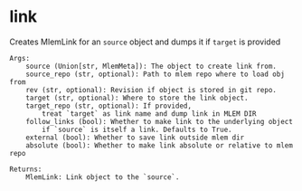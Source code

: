 # link

Creates MlemLink for an `source` object and dumps it if `target` is provided

    Args:
        source (Union[str, MlemMeta]): The object to create link from.
        source_repo (str, optional): Path to mlem repo where to load obj from
        rev (str, optional): Revision if object is stored in git repo.
        target (str, optional): Where to store the link object.
        target_repo (str, optional): If provided,
            treat `target` as link name and dump link in MLEM DIR
        follow_links (bool): Whether to make link to the underlying object
            if `source` is itself a link. Defaults to True.
        external (bool): Whether to save link outside mlem dir
        absolute (bool): Whether to make link absolute or relative to mlem repo

    Returns:
        MlemLink: Link object to the `source`.
